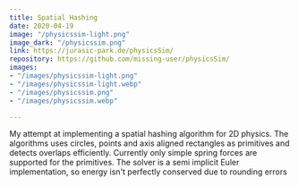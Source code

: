 ```yaml
---
title: Spatial Hashing
date: 2020-04-19
image: "/physicssim-light.png"
image_dark: "/physicssim.png"
link: https://jurasic-park.de/physicsSim/
repository: https://github.com/missing-user/physicsSim/
images:
- "/images/physicssim-light.png"
- "/images/physicssim-light.webp"
- "/images/physicssim.png"
- "/images/physicssim.webp"

---
```

My attempt at implementing a spatial hashing algorithm for 2D physics. The algorithms uses circles, points and axis aligned rectangles as primitives and detects overlaps efficiently. Currently only simple spring forces are supported for the primitives. The solver is a semi implicit Euler implementation, so energy isn't perfectly conserved due to rounding errors